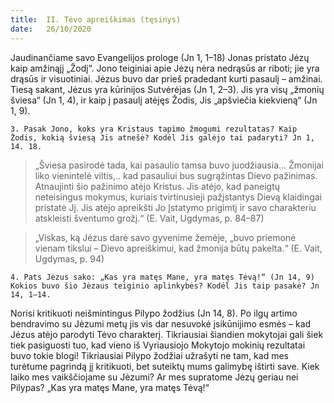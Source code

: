 ```yaml
---
title:  II. Tėvo apreiškimas (tęsinys)
date:   26/10/2020
---
```


Jaudinančiame savo Evangelijos prologe (Jn 1, 1–18) Jonas pristato Jėzų kaip amžinąjį „Žodį“. Jono teiginiai apie Jėzų nėra nedrąsūs ar riboti; jie yra drąsūs ir visuotiniai. Jėzus buvo dar prieš pradedant kurti pasaulį – amžinai. Tiesą sakant, Jėzus yra kūrinijos Sutvėrėjas (Jn 1, 2–3). Jis yra visų „žmonių šviesa“ (Jn 1, 4), ir kaip į pasaulį atėjęs Žodis, Jis „apšviečia kiekvieną“ (Jn 1, 9).

`3. Pasak Jono, koks yra Kristaus tapimo žmogumi rezultatas? Kaip Žodis, kokią šviesą Jis atnešė? Kodėl Jis galėjo tai padaryti? Jn 1, 14. 18.`
														
> <p></p>
> „Šviesa pasirodė tada, kai pasaulio tamsa buvo juodžiausia... Žmonijai liko vienintelė viltis,.. kad pasauliui bus sugrąžintas Dievo pažinimas. Atnaujinti šio pažinimo atėjo Kristus. Jis atėjo, kad paneigtų neteisingus mokymus, kuriais tvirtinusieji pažįstantys Dievą klaidingai pristatė Jį. Jis atėjo apreikšti Jo Įstatymo prigimtį ir savo charakteriu atskleisti šventumo grožį.“ (E. Vait, Ugdymas, p. 84–87)

> <p></p>
> „Viskas, ką Jėzus darė savo gyvenime žemėje, „buvo priemonė vienam tikslui – Dievo apreiškimui, kad žmonija būtų pakelta.“ (E. Vait, Ugdymas, p. 94)

`4. Pats Jėzus sako: „Kas yra matęs Mane, yra matęs Tėvą!“ (Jn 14, 9) Kokios buvo šio Jėzaus teiginio aplinkybės? Kodėl Jis taip pasakė? Jn 14, 1–14.`														

Norisi kritikuoti neišmintingus Pilypo žodžius (Jn 14, 8). Po ilgų artimo bendravimo su Jėzumi metų jis vis dar nesuvokė įsikūnijimo esmės – kad Jėzus atėjo parodyti Tėvo charakterį. Tikriausiai šiandien mokytojai gali šiek tiek pasiguosti tuo, kad vieno iš Vyriausiojo Mokytojo mokinių rezultatai buvo tokie blogi! Tikriausiai Pilypo žodžiai užrašyti ne tam, kad mes turėtume pagrindą jį kritikuoti, bet suteiktų mums galimybę ištirti save. Kiek laiko mes vaikščiojame su Jėzumi? Ar mes supratome Jėzų geriau nei Pilypas? „Kas yra matęs Mane, yra matęs Tėvą!“